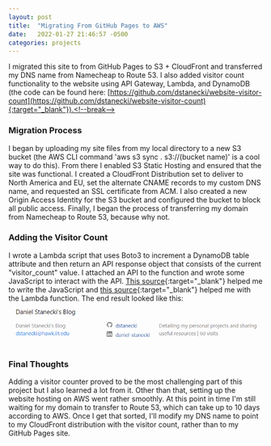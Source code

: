 ```yaml
---
layout: post
title:  "Migrating From GitHub Pages to AWS"
date:   2022-01-27 21:46:57 -0500
categories: projects
---
```

I migrated this site to from GitHub Pages to S3 + CloudFront and transferred my DNS name from Namecheap to Route 53. I also added visitor count functionality to the website using API Gateway, Lambda, and DynamoDB (the code can be found here: [https://github.com/dstanecki/website-visitor-count](https://github.com/dstanecki/website-visitor-count){:target="_blank"}).<!--break-->

### **Migration Process**

I began by uploading my site files from my local directory to a new S3 bucket (the AWS CLI command 'aws s3 sync . s3://(bucket name)' is a cool way to do this). From there I enabled S3 Static Hosting and ensured that the site was functional. I created a CloudFront Distribution set to deliver to North America and EU, set the alternate CNAME records to my custom DNS name, and requested an SSL certificate from ACM. I also created a new Origin Access Identity for the S3 bucket and configured the bucket to block all public access. Finally, I began the process of transferring my domain from Namecheap to Route 53, because why not. 

### **Adding the Visitor Count**

I wrote a Lambda script that uses Boto3 to increment a DynamoDB table attribute and then return an API response object that consists of the current "visitor_count" value. I attached an API to the function and wrote some JavaScript to interact with the API. [This source](https://www.taniarascia.com/how-to-connect-to-an-api-with-javascript/){:target="_blank"} helped me to write the JavaScript and [this source](https://www.linkedin.com/pulse/how-i-built-my-aws-serverless-website-part-2-shishir-jaiswal/){:target="_blank"} helped me with the Lambda function. The end result looked like this: 
![visitorCountEndResult](/assets/visitorCountEndResult.png)

### **Final Thoughts**

Adding a visitor counter proved to be the most challenging part of this project but I also learned a lot from it. Other than that, setting up the website hosting on AWS went rather smoothly. At this point in time I'm still waiting for my domain to transfer to Route 53, which can take up to 10 days according to AWS. Once I get that sorted, I'll modify my DNS name to point to my CloudFront distribution with the visitor count, rather than to my GitHub Pages site.
